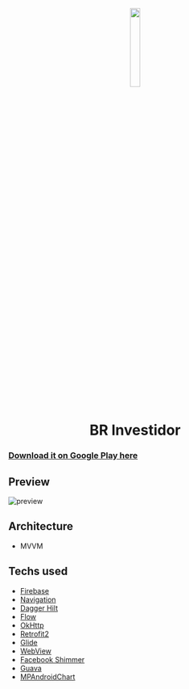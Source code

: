 <p align="center">
  <img src="https://github.com/omouravictor/assets/blob/main/assets/br-investidor/icon.png" width=20%>
</p>

<h1 align="center">BR Investidor</h1>

### [Download it on Google Play here](https://play.google.com/store/apps/details?id=com.omouravictor.br_investidor)

## Preview

![preview](https://github.com/user-attachments/assets/b1de4dde-04d5-40d1-8d37-e0f8c6c7bb39)

## Architecture

- MVVM

## Techs used

- [Firebase](https://firebase.google.com)
- [Navigation](https://developer.android.com/jetpack/androidx/releases/navigation)
- [Dagger Hilt](https://developer.android.com/training/dependency-injection/hilt-android)
- [Flow](https://developer.android.com/kotlin/flow)
- [OkHttp](https://square.github.io/okhttp/)
- [Retrofit2](https://square.github.io/retrofit/)
- [Glide](https://github.com/bumptech/glide)
- [WebView](https://developer.android.com/reference/android/webkit/WebView)
- [Facebook Shimmer](https://github.com/facebookarchive/shimmer-android)
- [Guava](https://github.com/google/guava)
- [MPAndroidChart](https://github.com/PhilJay/MPAndroidChart)


